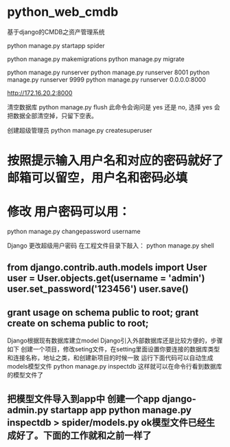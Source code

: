 # python_web_cmdb
基于django的CMDB之资产管理系统




python manage.py startapp spider

python manage.py makemigrations
python manage.py migrate



python manage.py runserver
python manage.py runserver 8001
python manage.py runserver 9999
python manage.py runserver 0.0.0.0:8000

http://172.16.20.2:8000

清空数据库
python manage.py flush
此命令会询问是 yes 还是 no, 选择 yes 会把数据全部清空掉，只留下空表。


创建超级管理员
python manage.py createsuperuser



# 按照提示输入用户名和对应的密码就好了邮箱可以留空，用户名和密码必填
# 修改 用户密码可以用：
python manage.py changepassword username


Django 更改超级用户密码
在工程文件目录下敲入：
python manage.py shell

from django.contrib.auth.models import User
user = User.objects.get(username = 'admin')
user.set_password('123456')
user.save()
------------------------------------------------
grant usage on schema public to root;
grant create on schema public to root;
------------------------------------------------

Django根据现有数据库建立model
Django引入外部数据库还是比较方便的，步骤如下 
创建一个项目，修改seting文件，在setting里面设置你要连接的数据库类型和连接名称，地址之类，和创建新项目的时候一致 
运行下面代码可以自动生成models模型文件 
python manage.py inspectdb 
这样就可以在命令行看到数据库的模型文件了

把模型文件导入到app中 
创建一个app 
django-admin.py startapp app 
python manage.py inspectdb > spider/models.py 
ok模型文件已经生成好了。下面的工作就和之前一样了
----------------------------------------------------------------------


